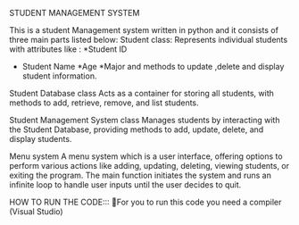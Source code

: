 STUDENT MANAGEMENT SYSTEM

This is a student Management system written in python and it consists of three main parts listed below: Student class: Represents individual students with attributes like :
*Student ID
* Student Name
*Age
*Major and methods to update ,delete and display student information.

Student Database class
 Acts as a container for storing all students, with methods to add, retrieve, remove, and list students.

Student Management System class
Manages students by interacting with the Student Database, providing methods to add, update, delete, and display students.

Menu system
A menu system which is a user interface, offering options to perform various actions like adding, updating, deleting, viewing students, or exiting the program. The main function initiates the system and runs an infinite loop to handle user inputs until the user decides to quit.

HOW TO RUN THE CODE:::
For you to run this code you need a compiler (Visual Studio)

